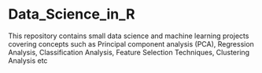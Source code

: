# Data_Science_in_R
This repository contains small data science and machine learning projects covering concepts such as Principal component analysis (PCA), Regression Analysis, Classification Analysis, Feature Selection Techniques, Clustering Analysis etc
